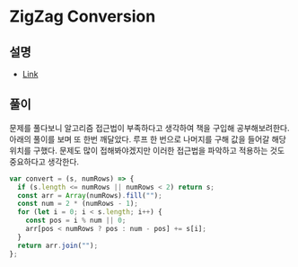 # ZigZag Conversion

## 설명

- [Link](https://leetcode.com/problems/zigzag-conversion/)

## 풀이

문제를 풀다보니 알고리즘 접근법이 부족하다고 생각하여 책을 구입해 공부해보려한다. 아래의 풀이를 보며 또 한번 깨달았다. 루프 한 번으로 나머지를 구해 값을 들어갈 해당 위치를 구했다. 문제도 많이 접해봐야겠지만 이러한 접근법을 파악하고 적용하는 것도 중요하다고 생각한다.

```js
var convert = (s, numRows) => {
  if (s.length <= numRows || numRows < 2) return s;
  const arr = Array(numRows).fill("");
  const num = 2 * (numRows - 1);
  for (let i = 0; i < s.length; i++) {
    const pos = i % num || 0;
    arr[pos < numRows ? pos : num - pos] += s[i];
  }
  return arr.join("");
};
```
